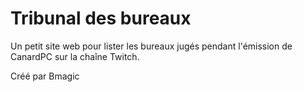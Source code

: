 # Tribunal des bureaux
Un petit site web pour lister les bureaux jugés pendant l'émission de CanardPC sur la chaîne Twitch. 

Créé par Bmagic